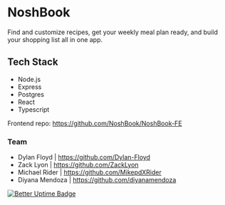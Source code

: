 # NoshBook

Find and customize recipes, get your weekly meal plan ready, and build your shopping list all in one app.

## Tech Stack

- Node.js
- Express
- Postgres
- React
- Typescript

Frontend repo: https://github.com/NoshBook/NoshBook-FE

### Team

- Dylan Floyd | https://github.com/Dylan-Floyd
- Zack Lyon | https://github.com/ZackLyon
- Michael Rider | https://github.com/MikepdXRider
- Diyana Mendoza | https://github.com/diyanamendoza

[![Better Uptime Badge](https://betteruptime.com/status-badges/v1/monitor/dhue.svg)](https://betteruptime.com/?utm_source=status_badge)
